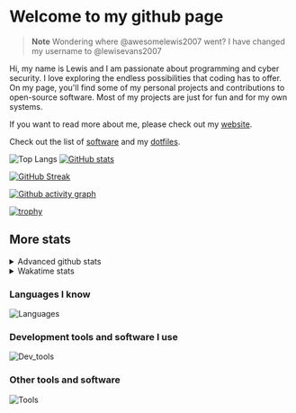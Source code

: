 # Welcome to my github page

> **Note**
> Wondering where @awesomelewis2007 went? I have changed my username to @lewisevans2007

Hi, my name is Lewis and I am passionate about programming and cyber security. I love exploring the endless possibilities that coding has to offer. On my page, you'll find some of my personal projects and contributions to open-source software. Most of my projects are just for fun and for my own systems.

If you want to read more about me, please check out my [website](https://lewisevans2007.github.io/).

Check out the list of [software](https://github.com/lewisevans2007/lewisevans2007/blob/master/software.md) and my [dotfiles](https://github.com/lewisevans2007/dotfiles).

![Top Langs](https://github-readme-stats.vercel.app/api/top-langs/?username=lewisevans2007&hide=html,css,jupyter%20notebook&langs_count=10&layout=donut&theme=transparent&exclude_repo=GPT-code-repository,Obsidian_vault,Apple-PowerManagement,Apple-Security,CMake,qemu,swift,tcpdump,xnu)
[![GitHub stats](https://github-readme-stats.vercel.app/api?username=lewisevans2007&show_icons=true&theme=transparent)](https://github.com/anuraghazra/github-readme-stats)

[![GitHub Streak](https://streak-stats.demolab.com?user=lewisevans2007&theme=transparent)](https://git.io/streak-stats)

[![Github activity graph](https://github-readme-activity-graph.vercel.app/graph?username=lewisevans2007&theme=github-compact&area=true)](https://github.com/ashutosh00710/github-readme-activity-graph)

[![trophy](https://github-profile-trophy.vercel.app/?username=lewisevans2007&theme=darkhub)](https://github.com/ryo-ma/github-profile-trophy)

## More stats
<details close>
<summary>Advanced github stats</summary>
<br>
  
![Metrics](https://raw.githubusercontent.com/lewisevans2007/lewisevans2007/master/github-metrics.svg)
  
</details>

<details close>
<summary>Wakatime stats</summary>
<br>

<!--START_SECTION:waka-->

```txt
Python        2 hrs 24 mins   ████████████░░░░░░░░░░░░░   48.27 %
Text          1 hr 2 mins     █████▒░░░░░░░░░░░░░░░░░░░   20.91 %
C++           21 mins         █▓░░░░░░░░░░░░░░░░░░░░░░░   07.30 %
Markdown      18 mins         █▓░░░░░░░░░░░░░░░░░░░░░░░   06.16 %
Rust          14 mins         █▒░░░░░░░░░░░░░░░░░░░░░░░   04.93 %
Other         10 mins         █░░░░░░░░░░░░░░░░░░░░░░░░   03.45 %
Kconfig       6 mins          ▓░░░░░░░░░░░░░░░░░░░░░░░░   02.24 %
JSON          6 mins          ▓░░░░░░░░░░░░░░░░░░░░░░░░   02.03 %
Makefile      5 mins          ▒░░░░░░░░░░░░░░░░░░░░░░░░   01.98 %
Assembly      2 mins          ▒░░░░░░░░░░░░░░░░░░░░░░░░   01.00 %
HTML          2 mins          ▒░░░░░░░░░░░░░░░░░░░░░░░░   00.79 %
JavaScript    1 min           ░░░░░░░░░░░░░░░░░░░░░░░░░   00.40 %
C             1 min           ░░░░░░░░░░░░░░░░░░░░░░░░░   00.40 %
Objective-C   0 secs          ░░░░░░░░░░░░░░░░░░░░░░░░░   00.13 %
```

<!--END_SECTION:waka-->
</details>

### Languages I know
![Languages](https://skillicons.dev/icons?i=python,cpp,cs,c,javascript,nodejs,dotnet,bash,css,html,rust)
### Development tools and software I use
![Dev_tools](https://skillicons.dev/icons?i=git,docker,github,googlecloud,vscode,visualstudio,raspberrypi,linux,powershell,replit)
### Other tools and software
![Tools](https://skillicons.dev/icons?i=blender,ps,pr,ai,xd,figma)
